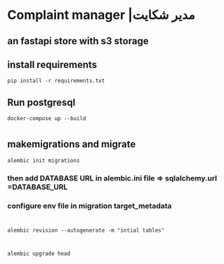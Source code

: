 # Complaint manager |مدیر شکایت  
## an fastapi store with s3 storage

## install requirements
`
pip install -r requirements.txt
`
## Run postgresql
`
docker-compose up --build
`
#
## makemigrations and migrate

`alembic init migrations`
### then add DATABASE URL in **alembic.ini** file => **sqlalchemy.url =DATABASE_URL**

### configure env file in migration **target_metadata**
#
`alembic revision --autogenerate -m "intial tables"`
#
`alembic upgrade head`